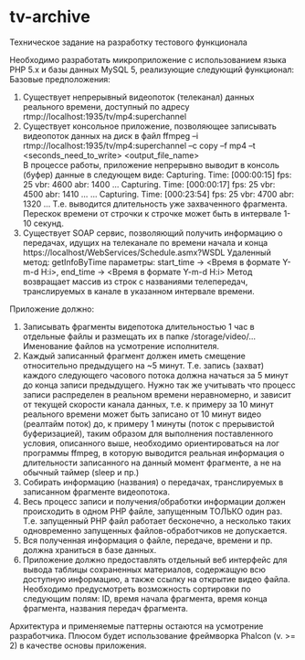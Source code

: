 # tv-archive
Техническое задание на разработку тестового функционала

Необходимо разработать микроприложение с использованием языка PHP 5.x и базы данных MySQL 5, реализующие следующий функционал:
Базовые предположения:
1.	Существует непрерывный видеопоток (телеканал) данных реального времени, доступный по адресу rtmp://localhost:1935/tv/mp4:superchannel
2.	Существует консольное приложение, позволяющее записывать  видеопоток данных на диск в файл ffmpeg –i rtmp://localhost:1935/tv/mp4:superchannel –c copy –f mp4 –t <seconds_need_to_write> <output_file_name>  
В процессе работы, приложение непрерывно выводит в консоль (буфер) данные в следующем виде:
Capturing. Time: [000:00:15] fps: 25 vbr: 4600 abr: 1400 …
Capturing. Time: [000:00:17] fps: 25 vbr: 4500 abr: 1410 …
…
Capturing. Time: [000:23:54] fps: 25 vbr: 4700 abr: 1320 …
Т.е. выводится длительность уже захваченного фрагмента. Перескок времени от строчки к строчке может быть в интервале 1-10 секунд.
3.	Существует SOAP сервис, позволяющий получить информацию о передачах, идущих на телеканале по времени начала и конца https://localhost/WebServices/Schedule.asmx?WSDL
Удаленный метод: getInfoByTime параметры: start_time -> <Время в формате Y-m-d H:i>, end_time -> <Время в формате Y-m-d H:i> Метод возвращает массив из строк с названиями телепередач, транслируемых в канале в указанном интервале времени.

Приложение должно:
1.	Записывать фрагменты видепотока длительностью 1 час в отдельные файлы и размещать их в папке /storage/video/… Именование файлов на усмотрение исполнителя.
2.	Каждый записанный фрагмент должен иметь смещение относительно предыдущего на ~5 минут. Т.е. запись (захват) каждого следующего часового потока должна начаться за 5 минут до конца записи предыдущего.
Нужно так же учитывать что процесс записи распределен в реальном времени неравномерно, и зависит от текущей скорости канала данных, т.е. к примеру за 10 минут реального времени может быть записано от 10 минут видео (реалтайм поток) до, к примеру 1 минуты (поток с прерывистой буферизацией), таким образом для выполнения поставленного условия, описанного выше, необходимо ориентироваться на лог программы ffmpeg, в которую выводится реальная информация о длительности записанного на данный момент фрагменте, а не на обычный таймер (sleep и пр.)
3.	Собирать информацию (названия) о передачах, транслируемых в записанном фрагменте видеопотока.
4.	Весь процесс записи и получения/обработки информации должен происходить в одном PHP файле, запущенным ТОЛЬКО один раз. Т.е. запущенный PHP файл работает бесконечно, а несколько таких одновременно запущенных файлов-обработчиков не допускается.
5.	Вся полученная информация о файле, передаче, времени и пр. должна храниться в базе данных.
6.	Приложение должно предоставлять отдельный веб интерфейс для вывода таблицы сохраненных материалов, содержащую всю доступную информацию, а также ссылку на открытие видео файла. Необходимо предусмотреть возможность сортировки по следующим полям: ID, время начала фрагмента, время конца фрагмента, названия передач фрагмента.

Архитектура и применяемые паттерны остаются на усмотрение разработчика. Плюсом будет использование фреймворка Phalcon (v. >= 2) в качестве основы приложения.
